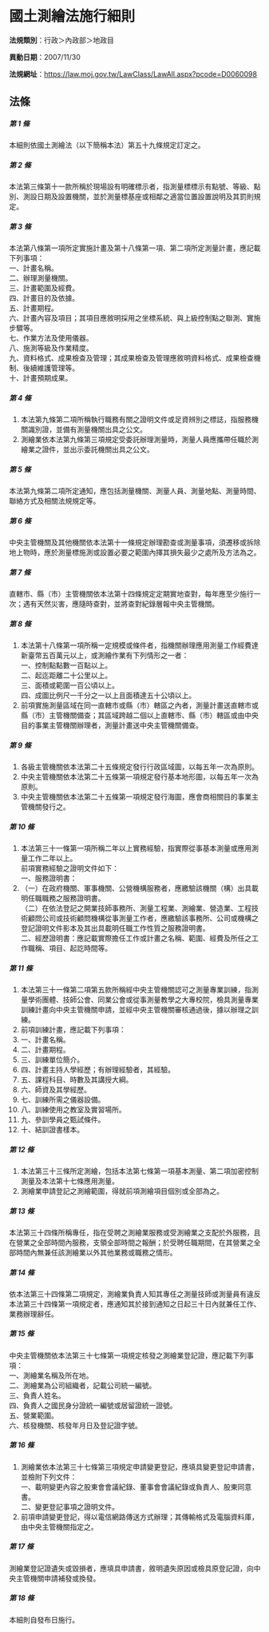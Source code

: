 # 國土測繪法施行細則

**法規類別**：行政＞內政部＞地政目

**異動日期**：2007/11/30  

**法規網址**：https://law.moj.gov.tw/LawClass/LawAll.aspx?pcode=D0060098





## 法條
##### 第 1 條
本細則依國土測繪法（以下簡稱本法）第五十九條規定訂定之。

##### 第 2 條
本法第三條第十一款所稱於現場設有明確標示者，指測量標標示有點號、等級、點別、測設日期及設置機關，並於測量標基座或相鄰之適當位置設置說明及其罰則規定。

##### 第 3 條
本法第八條第一項所定實施計畫及第十八條第一項、第二項所定測量計畫，應記載下列事項：  
一、計畫名稱。  
二、辦理測量機關。  
三、計畫範圍及經費。  
四、計畫目的及依據。  
五、計畫期程。  
六、計畫內容及項目；其項目應敘明採用之坐標系統、與上級控制點之聯測、實施步驟等。  
七、作業方法及使用儀器。  
八、施測等級及作業精度。  
九、資料格式、成果檢查及管理；其成果檢查及管理應敘明資料格式、成果檢查機制、後續維護管理等。  
十、計畫預期成果。  

##### 第 4 條
1. 本法第九條第二項所稱執行職務有關之證明文件或足資辨別之標誌，指服務機關識別證，並備有測量機關出具之公文。
1. 測繪業依本法第九條第三項規定受委託辦理測量時，測量人員應攜帶任職於測繪業之證件，並出示委託機關出具之公文。

##### 第 5 條
本法第九條第二項所定通知，應包括測量機關、測量人員、測量地點、測量時間、聯絡方式及相關法規規定等。

##### 第 6 條
中央主管機關及其他機關依本法第十一條規定辦理勘查或測量事項，須遷移或拆除地上物時，應於測量標施測或設置必要之範圍內擇其損失最少之處所及方法為之。

##### 第 7 條
直轄市、縣（市）主管機關依本法第十四條規定定期實地查對，每年應至少施行一次；遇有天然災害，應隨時查對，並將查對紀錄層報中央主管機關。

##### 第 8 條
1. 本法第十八條第一項所稱一定規模或條件者，指機關辦理應用測量工作經費達新臺幣五百萬元以上，或測繪作業有下列情形之一者：  
一、控制點點數一百點以上。  
二、起迄距離二十公里以上。  
三、面積或範圍一百公頃以上。  
四、成圖比例尺一千分之一以上且面積達五十公頃以上。
1. 前項實施測量區域在同一直轄市或縣（市）轄區之內者，測量計畫送直轄市或縣（市）主管機關備查；其區域跨越二個以上直轄市、縣（市）轄區或由中央目的事業主管機關辦理者，測量計畫送中央主管機關備查。

##### 第 9 條
1. 各級主管機關依本法第二十五條規定發行行政區域圖，以每五年一次為原則。
1. 中央主管機關依本法第二十五條第一項規定發行基本地形圖，以每五年一次為原則。
1. 中央主管機關依本法第二十五條第一項規定發行海圖，應會商相關目的事業主管機關發行之。

##### 第 10 條
1. 本法第三十一條第一項所稱二年以上實務經驗，指實際從事基本測量或應用測量工作二年以上。  
前項實務經驗之證明文件如下：  
一、服務證明書：
1. （一）在政府機關、軍事機關、公營機構服務者，應繳驗該機關（構）出具載明任職職務之服務證明書。  
（二）在依法登記之開業技師事務所、測量工程業、測繪業、營造業、工程技術顧問公司或技術顧問機構從事測量工作者，應繳驗該事務所、公司或機構之登記證明文件影本及其出具載明任職工作性質之服務證明書。  
二、經歷證明書：應記載實際擔任工作或計畫之名稱、範圍、經費及所任之工作職稱、項目、起訖時間等。

##### 第 11 條
1. 本法第三十一條第二項第五款所稱經中央主管機關認可之測量專業訓練，指測量學術團體、技師公會、同業公會或從事測量教學之大專校院，檢具測量專業訓練計畫向中央主管機關申請，並經中央主管機關審核通過後，據以辦理之訓練。
1. 前項訓練計畫，應記載下列事項：
1. 一、計畫名稱。
1. 二、計畫期程。
1. 三、訓練單位簡介。
1. 四、計畫主持人學經歷；有辦理經驗者，其經驗。
1. 五、課程科目、時數及其講授大綱。
1. 六、師資及其學經歷。
1. 七、訓練所需之儀器設備。
1. 八、訓練使用之教室及實習場所。
1. 九、參訓學員之甄試條件。
1. 十、結訓證書樣本。

##### 第 12 條
1. 本法第三十三條所定測繪，包括本法第七條第一項基本測量、第二項加密控制測量及本法第十七條應用測量。
1. 測繪業申請登記之測繪範圍，得就前項測繪項目個別或全部為之。

##### 第 13 條
本法第三十四條所稱專任，指在受聘之測繪業服務或受測繪業之支配於外服務，且在營業之全部時間內服務，支領全部時間之報酬；於受聘任職期間，在其營業之全部時間內無兼任該測繪業以外其他業務或職務之情形。

##### 第 14 條
依本法第三十四條第二項規定，測繪業負責人知其專任之測量技師或測量員有違反本法第三十四條第一項規定者，應通知其於接到通知之日起三十日內就兼任工作、業務辦理辭任。

##### 第 15 條
中央主管機關依本法第三十七條第一項規定核發之測繪業登記證，應記載下列事項：  
一、測繪業名稱及所在地。  
二、測繪業為公司組織者，記載公司統一編號。  
三、負責人姓名。  
四、負責人之國民身分證統一編號或居留證統一證號。  
五、營業範圍。  
六、核發機關、核發年月日及登記證字號。  

##### 第 16 條
1. 測繪業依本法第三十七條第三項規定申請變更登記，應填具變更登記申請書，並檢附下列文件：  
一、載明變更內容之股東會會議紀錄、董事會會議紀錄或負責人、股東同意書。  
二、變更登記事項之證明文件。
1. 前項申請變更登記，得以電信網路傳送方式辦理；其傳輸格式及電腦資料庫，由中央主管機關指定之。

##### 第 17 條
測繪業登記證遺失或毀損者，應填具申請書，敘明遺失原因或檢具原登記證，向中央主管機關申請補發或換發。

##### 第 18 條
本細則自發布日施行。


